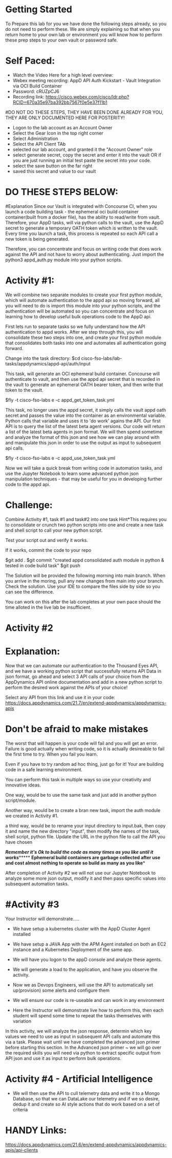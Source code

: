 Getting Started
==================


To Prepare this lab for you we have done the following steps already, so you do not need to perform these.
We are simply explaining so that when you return home to your own lab or environment you will know how to perform 
these prep steps to your own vault or password safe.

Self Paced:
============
* Watch the Video Here for a high level overview:
* Webex meeting recording: AppD API Auth Kickstart - Vault Integration via OCI Build Container
* Password: cRUZpCJ6
* Recording link: https://cisco.webex.com/cisco/ldr.php?RCID=670a35e97ba392bb7567f0e5e37f11b1



#DO NOT DO THESE STEPS, THEY HAVE BEEN DONE ALREADY FOR YOU, THEY ARE ONLY DOCUMENTED HERE FOR POSTERITY!
* Logon to the lab account as an Account Owner
* Select the Gear Icon in the top right corner
* Select Administration
* Select the API Client TAb
* selected our lab account, and granted it the "Account Owner" role
* select generate secret, copy the secret and enter it into the vault OR if you are just running an initial test paste the secret into your code.
* select the save button on the far right 
* saved this secret and value to our vault

DO THESE STEPS BELOW:
=====================
#Explanation
Since our Vault is integrated with Concourse CI, when you launch a code building task - the ephemeral oci build container container(built from a docker file), has the 
ability to read/write from vault. Therefore, your AppD tasks, will via python calls to the vault, use the AppD secret to generate a temporary OATH token which is written to the vault.
Every time you launch a task, this process is repeated so each API call a new token is being generated.

Therefore, you can concentrate and focus on writing code that does work against the API and not have to worry about authenticating.
Just import the python3 appd_auth.py module into your python scripts.

Activity #1:
==============
We will combine two separate modules to create your first python module, which will automate authentication to the appd api so moving forward,
all you will need to do is import this module into your python scripts, and the authentication will be automated so you can concentrate and focus on 
learning how to develop useful bulk operations code to the AppD api.

First lets run to separate tasks so we fully understand how the API authentication to appd works. After we step through this, you will
consolidate these two steps into one, and create your first python module that consolidates both tasks into one and automates all authentication going 
forward.

Change into the task directory:
$cd cisco-fso-labs/lab-tasks/appdynamics/appd-api/auth/input

This task, will generate an OCI ephemeral build container. Concourse will authenticate to vault, and then use the appd api secret 
that is recorded in the vault to generate an ephemeral OATH bearer token, and then write that token to the vault.

$fly -t cisco-fso-labs e -c appd_get_token_task.yml

This task, no longer uses the appd secret, it simply calls the vault appd oath secret and passes the value into the container 
as an environmental variable. Python calls that variable and uses it to 'do work' agains the API. Our first API is to query the list of the latest beta agent versions.
Our code will return a list of the latest beta agents in json format. We will then spend sometime and analyze the format of this json and see how we can play around with and manipulate this
json in order to use the output as input to subsequent api calls.


$fly -t cisco-fso-labs e -c appd_use_token_task.yml

Now we will take a quick break from writing code in automation tasks, and use the Jupyter Notebook to learn some advanced 
python json manipulation techniques - that may be useful for you in developing further code to the appd api.

Challenge:
==========

Combine Activity #1, task #1 and task#2 into one task
Hint*This requires you to consolidate or crunch two python scripts into one and create a new task and shell script
to call your new python script.

Test your script out and verify it works. 

If it works, commit the code to your repo 

$git add .
$git commit "created appd consolidated auth module in python & tested in code build task"
$git push

The Solution will be provided the following morning into main branch.
When you arrive in the moring, pull any new changes from main into your branch.
Check the solution. Use your IDE to compare the files side by side so you can see the difference.


You can work on this after the lab completes at your own pace should the time alloted in the live
lab be insufficient.

Activity #2
===============

Explanation:
============

Now that we can automate our authentication to the Thousand Eyes API, and we have a working python script that successfully returns API Data
in json format, go ahead and select 3 API calls of your choice from the AppDynamics API online documentation and add in a new python script to perform 
the desired work against the APIs of your choice!

Select any API from this link and use it in your code:
https://docs.appdynamics.com/21.7/en/extend-appdynamics/appdynamics-apis



Don't be afraid to make mistakes
======================================
The worst that will happen is your code will fail and you will get an error. 
Failure is good actually when writing code, so it is actually desireable to fail the first time to try. 
When you fail you learn.

Even if you have to try random ad hoc thing, just go for it! Your are building code in a safe learning environment. 

You can perform this task in multiple ways so use your creativity and innovative ideas.

One way, would be to use the same task and just add in another python script/module.

Another way, would be to create a bran new task, import the auth module we created in Activity #1.

a third way, would be to rename your input directory to input.bak, then copy it and name the new directory "input", then modify the names of the task, 
shell script, python file. Update the URL in the python file to call the API you have chosen


*****Remember it's Ok to build the code as many times as you like until it works**********
******Ephemeral build containers are garbage collected after use and cost almost nothing to operate so build as many as you like*******

After completion of Activity #2 we will not use our Jupyter Notebook to analyze some more json output, modify it and then
pass specific values into subsequent automation tasks.

#Activity #3 
============

Your Instructor will demonstrate.....
* We have setup a kubernetes cluster with the AppD Cluster Agent installed
* We have setup a JAVA App with the APM Agent installed on both an EC2 instance and a Kubernetes Deployment of the same app.
* We will have you logon to the appD console and analyze these agents.
* We will generate a load to the application, and have you observe the activity.

* Now we as Devops Engineers, will use the API to automatically set up(provision) some alerts and configure them
* We will ensure our code is re-useable and can work in any environment
* Here the Instructor will demonstrate live how to perform this, then each student will spend some time to repeat the tasks themselves with variation


In this activity, we will analyze the json response, determin which key values we need to use as input in subsequent API calls and automate this via a task.
Please wait until we have completed the advanced json primer before starting this section.
In the Advanced json primer ~ we will go over the required skills you will need via python to extract specific output from API json and use it as input to perform bulk operations.

Activity #4 - Artificial Intelligence
=============

* We will then use the API to cull telemetry data and write it to a Mongo Database, so that we can DataLake our telemetry and if we so desire, dedup it and
  create so AI style actions that do work based on a set of criteria


HANDY Links:
=========

https://docs.appdynamics.com/21.6/en/extend-appdynamics/appdynamics-apis/api-clients




